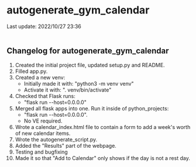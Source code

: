 # autogenerate_gym_calendar
Last update: 2022/10/27 23:36
<br><br>

## Changelog for autogenerate_gym_calendar

1. Created the initial project file, updated setup.py and README.
2. Filled app.py.
3. Created a new venv:
    - Initially made it with: "python3 -m venv venv"
    - Activate it with: ". venv/bin/activate"
4. Checked that Flask runs:
    - "flask run --host=0.0.0.0"
5. Merged all flask apps into one. Run it inside of python_projects:
    - "flask run --host=0.0.0.0".
    - No VE required.
6. Wrote a calendar_index.html file to contain a form to add a week's worth of new calendar items.
7. Wrote the autogenerate_script.py.
8. Added the "Results" part of the webpage.
9. Testing and bugfixing
10. Made it so that "Add to Calendar" only shows if the day is not a rest day.